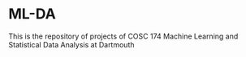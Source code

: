 # ML-DA
This is the repository of projects of COSC 174 Machine Learning and Statistical Data Analysis at Dartmouth 
